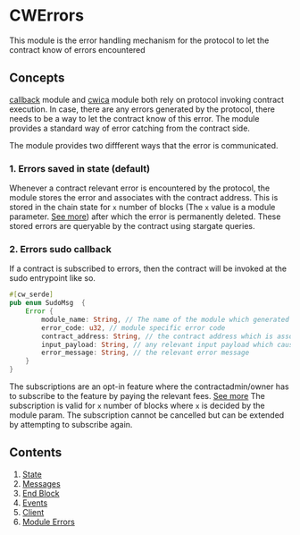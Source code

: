 # CWErrors

This module is the error handling mechanism for the protocol to let the contract know of errors encountered

## Concepts

[callback](../../callback/spec/README.md) module and [cwica](../../cwica/spec/README.md) module both rely on protocol invoking contract execution. In case, there are any errors generated by the protocol, there needs to be a way to let the contract know of this error. The module provides a standard way of error catching from the contract side.

The module provides two diffferent ways that the error is communicated.

### 1. Errors saved in state (default)

Whenever a contract relevant error is encountered by the protocol, the module stores the error and associates with the contract address. This is stored in the chain state for `x` number of blocks (The `x` value is a module parameter. [See more](./01_state.md)) after which the error is permanently deleted. These stored errors are queryable by the contract using stargate queries.

### 2. Errors sudo callback

If a contract is subscribed to errors, then the contract will be invoked at the sudo entrypoint like so.

```rust
#[cw_serde]
pub enum SudoMsg  {
    Error {
        module_name: String, // The name of the module which generated the error
        error_code: u32, // module specific error code
        contract_address: String, // the contract address which is associated with the error; the contract receiving the callback
        input_payload: String, // any relevant input payload which caused the error
        error_message: String, // the relevant error message
    }
}
```

The subscriptions are an opt-in feature where the contractadmin/owner has to subscribe to the feature by paying the relevant fees. [See more](01_state.md) The subscription is valid for `x` number of blocks where `x` is decided by the module param. The subscription cannot be cancelled but can be extended by attempting to subscribe again.

## Contents

1. [State](./01_state.md)
2. [Messages](./02_messages.md)
3. [End Block](./03_end_block.md)
4. [Events](./04_events.md)
5. [Client](./05_client.md)
6. [Module Errors](./06_errors.md)
